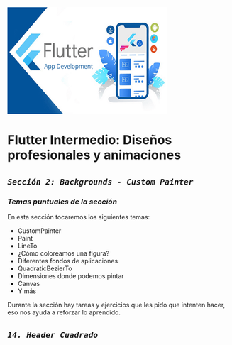 <img width="360" height="240" center src="./assets/images/flutter.png">

# Flutter Intermedio: Diseños profesionales y animaciones

## _*`Sección 2: Backgrounds - Custom Painter`*_
### _Temas puntuales de la sección_

En esta sección tocaremos los siguientes temas:
- CustomPainter
- Paint
- LineTo
- ¿Cómo coloreamos una figura?
- Diferentes fondos de aplicaciones
- QuadraticBezierTo
- Dimensiones donde podemos pintar
- Canvas
- Y más

Durante la sección hay tareas y ejercicios que les pido que intenten hacer, eso nos ayuda a reforzar lo aprendido.

## _*`14. Header Cuadrado`*_